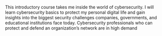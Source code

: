 This introductory course takes me inside the world of cybersecurity. 
I will learn cybersecurity basics to protect my personal digital life and gain insights into the biggest security challenges companies, governments, and educational institutions face today. 
Cybersecurity professionals who can protect and defend an organization’s network are in high demand
